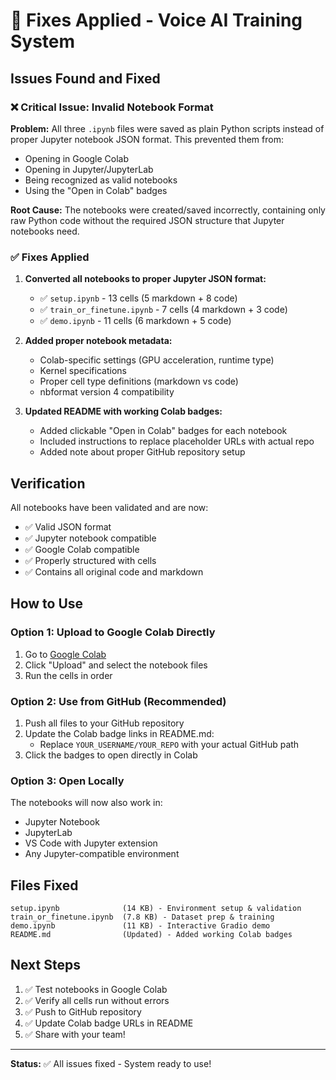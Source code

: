# 🔧 Fixes Applied - Voice AI Training System

## Issues Found and Fixed

### ❌ **Critical Issue: Invalid Notebook Format**

**Problem:** All three `.ipynb` files were saved as plain Python scripts instead of proper Jupyter notebook JSON format. This prevented them from:
- Opening in Google Colab
- Opening in Jupyter/JupyterLab
- Being recognized as valid notebooks
- Using the "Open in Colab" badges

**Root Cause:** The notebooks were created/saved incorrectly, containing only raw Python code without the required JSON structure that Jupyter notebooks need.

### ✅ **Fixes Applied**

1. **Converted all notebooks to proper Jupyter JSON format:**
   - ✅ `setup.ipynb` - 13 cells (5 markdown + 8 code)
   - ✅ `train_or_finetune.ipynb` - 7 cells (4 markdown + 3 code)  
   - ✅ `demo.ipynb` - 11 cells (6 markdown + 5 code)

2. **Added proper notebook metadata:**
   - Colab-specific settings (GPU acceleration, runtime type)
   - Kernel specifications
   - Proper cell type definitions (markdown vs code)
   - nbformat version 4 compatibility

3. **Updated README with working Colab badges:**
   - Added clickable "Open in Colab" badges for each notebook
   - Included instructions to replace placeholder URLs with actual repo
   - Added note about proper GitHub repository setup

## Verification

All notebooks have been validated and are now:
- ✅ Valid JSON format
- ✅ Jupyter notebook compatible
- ✅ Google Colab compatible
- ✅ Properly structured with cells
- ✅ Contains all original code and markdown

## How to Use

### Option 1: Upload to Google Colab Directly
1. Go to [Google Colab](https://colab.research.google.com)
2. Click "Upload" and select the notebook files
3. Run the cells in order

### Option 2: Use from GitHub (Recommended)
1. Push all files to your GitHub repository
2. Update the Colab badge links in README.md:
   - Replace `YOUR_USERNAME/YOUR_REPO` with your actual GitHub path
3. Click the badges to open directly in Colab

### Option 3: Open Locally
The notebooks will now also work in:
- Jupyter Notebook
- JupyterLab
- VS Code with Jupyter extension
- Any Jupyter-compatible environment

## Files Fixed

```
setup.ipynb              (14 KB) - Environment setup & validation
train_or_finetune.ipynb  (7.8 KB) - Dataset prep & training
demo.ipynb               (11 KB) - Interactive Gradio demo
README.md                (Updated) - Added working Colab badges
```

## Next Steps

1. ✅ Test notebooks in Google Colab
2. ✅ Verify all cells run without errors
3. ✅ Push to GitHub repository
4. ✅ Update Colab badge URLs in README
5. ✅ Share with your team!

---

**Status:** ✅ All issues fixed - System ready to use!
